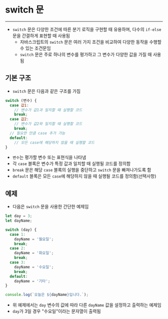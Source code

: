 # switch 문

***

* `switch` 문은 다양한 조건에 따른 분기 로직을 구현할 때 유용하며, 다수의 `if-else` 문을 간결하게 표현할 때 사용됨
  * 자바스크립트의 `switch` 문은 여러 가지 조건을 비교하여 다양한 동작을 수행할 수 있는 조건문임
  * `switch` 문은 주로 하나의 변수를 평가하고 그 변수가 다양한 값을 가질 때 사용됨
 
## 기본 구조

* `switch` 문은 다음과 같은 구조를 가짐

```javascript
switch (변수) {
  case 값1:
    // 변수가 값1과 일치할 때 실행할 코드
    break;
  case 값2:
    // 변수가 값2와 일치할 때 실행할 코드
    break;
  // 필요한 만큼 case 추가 가능
  default:
    // 모든 case에 해당하지 않을 때 실행할 코드
}
```

* `변수`는 평가할 변수 또는 표현식을 나타냄
* 각 `case` 블록은 변수가 특정 값과 일치할 때 실행될 코드를 정의함
* `break` 문은 해당 `case` 블록의 실행을 중단하고 `switch` 문을 빠져나가도록 함
* `default` 블록은 모든 `case`에 해당하지 않을 때 실행될 코드를 정의함(선택사항)

## 예제

* 다음은 `switch` 문을 사용한 간단한 예제임

```javascript
let day = 3;
let dayName;

switch (day) {
  case 1:
    dayName = '월요일';
    break;
  case 2:
    dayName = '화요일';
    break;
  case 3:
    dayName = '수요일';
    break;
  default:
    dayName = '기타';
}

console.log(`오늘은 ${dayName}입니다.`);
```

* 위 예제에서는 `day` 변수의 값에 따라 다른 `dayName` 값을 설정하고 출력하는 예제임
* `day`가 3일 경우 "수요일"이라는 문자열이 출력됨